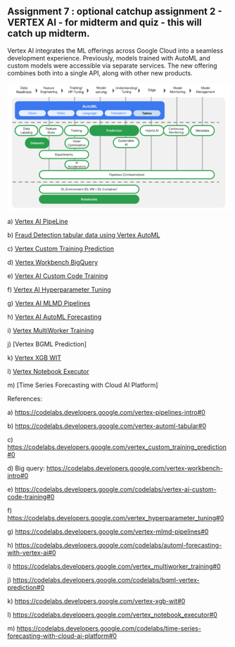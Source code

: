 Assignment 7 : optional catchup assignment 2 - VERTEX AI - for midterm and quiz - this will catch up midterm.
-
Vertex AI integrates the ML offerings across Google Cloud into a seamless development experience. Previously, models trained with AutoML and custom models were accessible via separate services. The new offering combines both into a single API, along with other new products. 

![alt text](https://github.com/raghavadevarajeurs/cmpe-297-advanced-deep-learning/blob/main/Assignment%207%20Vertex%20AI/Vertex%20AI.png)

a) [Vertex AI PipeLine](https://github.com/raghavadevarajeurs/cmpe-297-advanced-deep-learning/blob/main/Assignment%207%20Vertex%20AI/Vertex_AI_PipeLines.pdf)

b) [Fraud Detection tabular data using Vertex AutoML](https://github.com/raghavadevarajeurs/cmpe-297-advanced-deep-learning/blob/main/Assignment%207%20Vertex%20AI/Fraud_detection_AutoML.pdf) 

c) [Vertex Custom Training Prediction](https://github.com/raghavadevarajeurs/cmpe-297-advanced-deep-learning/blob/main/Assignment%207%20Vertex%20AI/Vertex_AI_Custom_Model.pdf)

d) [Vertex Workbench BigQuery](https://github.com/raghavadevarajeurs/cmpe-297-advanced-deep-learning/blob/main/Assignment%207%20Vertex%20AI/Vertex_AI_BigQuery.pdf)

e) [Vertex AI Custom Code Training](https://github.com/raghavadevarajeurs/cmpe-297-advanced-deep-learning/blob/main/Assignment%207%20Vertex%20AI/VertexAI_Custom_Code_Training.pdf)

f) [Vertex AI Hyperparameter Tuning](https://github.com/raghavadevarajeurs/cmpe-297-advanced-deep-learning/blob/main/Assignment%207%20Vertex%20AI/Vertex_AI_HyperParameter_Tuning.pdf)

g) [Vertex AI MLMD Pipelines](https://github.com/raghavadevarajeurs/cmpe-297-advanced-deep-learning/blob/main/Assignment%207%20Vertex%20AI/Vertex_ML_Metadata_with_Pipelines.pdf)

h) [Vertex AI AutoML Forecasting](https://github.com/raghavadevarajeurs/cmpe-297-advanced-deep-learning/blob/main/Assignment%207%20Vertex%20AI/Vertex_AI_AutoML_Forecasting_Model.pdf)

i) [Vertex MultiWorker Training](https://github.com/raghavadevarajeurs/cmpe-297-advanced-deep-learning/blob/main/Assignment%207%20Vertex%20AI/Vertex_AI_Multi-Worker_Training.pdf)

j) [Vertex BGML Prediction]

k) [Vertex XGB WIT](https://github.com/raghavadevarajeurs/cmpe-297-advanced-deep-learning/blob/main/Assignment%207%20Vertex%20AI/Vertex_AI_XGB_WIT.pdf)

l) [Vertex Notebook Executor](https://github.com/raghavadevarajeurs/cmpe-297-advanced-deep-learning/blob/main/Assignment%207%20Vertex%20AI/Vertex_Notebook_Executor.pdf)

m) [Time Series Forecasting with Cloud AI Platform]

References:

a) https://codelabs.developers.google.com/vertex-pipelines-intro#0 

b) https://codelabs.developers.google.com/vertex-automl-tabular#0 

c) https://codelabs.developers.google.com/vertex_custom_training_prediction#0 

d) Big query: https://codelabs.developers.google.com/vertex-workbench-intro#0

e) https://codelabs.developers.google.com/codelabs/vertex-ai-custom-code-training#0 

f) https://codelabs.developers.google.com/vertex_hyperparameter_tuning#0

g) https://codelabs.developers.google.com/vertex-mlmd-pipelines#0

h) https://codelabs.developers.google.com/codelabs/automl-forecasting-with-vertex-ai#0 

i) https://codelabs.developers.google.com/vertex_multiworker_training#0 

j) https://codelabs.developers.google.com/codelabs/bqml-vertex-prediction#0

k) https://codelabs.developers.google.com/vertex-xgb-wit#0 

l) https://codelabs.developers.google.com/vertex_notebook_executor#0 

m) https://codelabs.developers.google.com/codelabs/time-series-forecasting-with-cloud-ai-platform#0
